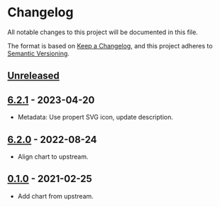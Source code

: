 # Changelog

All notable changes to this project will be documented in this file.

The format is based on [Keep a Changelog](https://keepachangelog.com/en/1.0.0/),
and this project adheres to [Semantic Versioning](https://semver.org/spec/v2.0.0.html).

## [Unreleased]

## [6.2.1] - 2023-04-20

- Metadata: Use propert SVG icon, update description.

## [6.2.0] - 2022-08-24

- Align chart to upstream.

## [0.1.0] - 2021-02-25

- Add chart from upstream.

[Unreleased]: https://github.com/giantswarm/goldilocks-app/compare/v6.2.1...HEAD
[6.2.1]: https://github.com/giantswarm/goldilocks-app/compare/v6.2.0...v6.2.1
[6.2.0]: https://github.com/giantswarm/goldilocks-app/compare/v0.1.0...v6.2.0
[0.1.0]: https://github.com/giantswarm/goldilocks-app/releases/tag/v0.1.0
